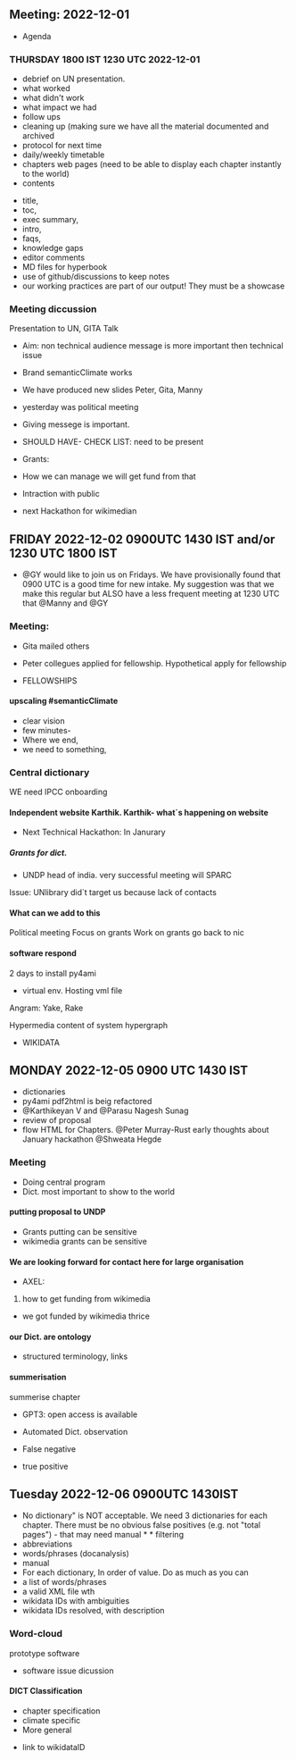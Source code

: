 ## Meeting: 2022-12-01
- Agenda
### THURSDAY 1800 IST 1230 UTC 2022-12-01
* debrief on UN presentation.
* what worked
* what didn't work
* what impact we had
* follow ups
* cleaning up (making sure we have all the material documented and archived
* protocol for next time
* daily/weekly timetable 
* chapters web pages (need to be able to display each chapter instantly to the world)
* contents 
- title,
- toc,
- exec summary,
- intro,
- faqs,
- knowledge gaps
- editor comments
- MD files for hyperbook
- use of github/discussions to keep notes
- our working practices are part of our output! They must be a showcase

### Meeting diccussion
Presentation to UN, GITA Talk
* Aim: non technical audience message is more important then technical issue 
* Brand semanticClimate works
* We have produced new slides Peter, Gita, Manny
* yesterday was political meeting 
* Giving messege is important.

* SHOULD HAVE-
 CHECK LIST:
need to be present

* Grants:

* How we can manage we will get fund from that

* Intraction with public

* next Hackathon for wikimedian
 
 
 
## FRIDAY 2022-12-02 0900UTC 1430 IST and/or 1230 UTC 1800 IST
* @GY would like to join us on Fridays. We have provisionally found that 0900 UTC is a good time for new intake. My suggestion was that we make this regular but ALSO have a less frequent meeting at 1230 UTC that @Manny and @GY

 
### Meeting:
* Gita mailed others

* Peter collegues applied for fellowship. Hypothetical apply for fellowship

* FELLOWSHIPS

#### upscaling #semanticClimate

* clear vision
* few minutes-
* Where we end, 
* we need to something,

### Central dictionary 

WE need IPCC onboarding 

#### Independent website Karthik. Karthik- what`s happening on website

* Next Technical Hackathon: In Janurary  

##### Grants for dict.

* UNDP head of india. very successful meeting will SPARC

Issue: UNlibrary did`t target us 
because lack of contacts 

#### What can we add to this 
Political meeting
Focus on grants 
Work on grants
go back to nic
 
#### software respond 
2 days to install py4ami
*  virtual env.
Hosting vml file
 
Angram: Yake, Rake

Hypermedia 
content of system hypergraph

* WIKIDATA 


## MONDAY 2022-12-05 0900 UTC 1430 IST
* dictionaries
* py4ami pdf2html is beig refactored 
* @Karthikeyan V and @Parasu Nagesh Sunag
* review of proposal
* flow HTML for Chapters. 
@Peter Murray-Rust
early thoughts about January hackathon 
@Shweata Hegde
### Meeting 
* Doing central program 
* Dict. most important to show to the world 
#### putting proposal to UNDP
* Grants putting can be sensitive
* wikimedia grants can be sensitive

#### We are looking forward for contact here for large organisation

* AXEL: 
1) how to get funding from wikimedia 
* we got funded by wikimedia thrice

#### our Dict. are ontology 
- structured terminology, links

#### summerisation
summerise chapter
* GPT3: open access is available

* Automated Dict. observation
* False negative
* true positive 

## Tuesday 2022-12-06 0900UTC 1430IST 
* No dictionary" is NOT acceptable. We need 3 dictionaries for each chapter. There must be no obvious false positives (e.g. not "total pages") - that may need manual * * filtering
* abbreviations
* words/phrases (docanalysis)
* manual
* For each dictionary, In order of value. Do as much as you can
* a list of words/phrases
* a valid XML file wth <entry>
* wikidata IDs with ambiguities
* wikidata IDs resolved, with description

 ### Word-cloud 
 prototype software
 
* software issue dicussion
 
#### DICT Classification 
* chapter specification
* climate specific
* More general
 
 - link to wikidataID
 
